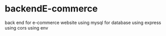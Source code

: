 # backendE-commerce
back end for e-commerce website using mysql for database
using express
using cors
using env
